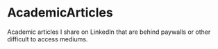 # AcademicArticles
Academic articles I share on LinkedIn that are behind paywalls or other difficult to access mediums. 
